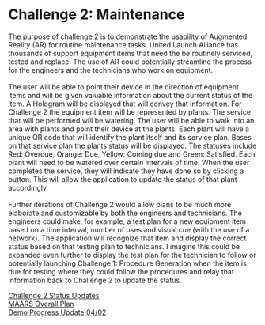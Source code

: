 # Challenge 2: Maintenance 

The purpose of challenge 2 is to demonstrate the usability of Augmented Reality (AR) for routine maintenance tasks. United Launch Alliance has thousands of support equipment items that need the be routinely serviced, tested and replace. The use of AR could potentially streamline the process for the engineers and the technicians who work on equipment. 
<br />
<br />
The user will be able to point their device in the direction of equipment items and will be given valuable information about the current status of the item. A Hologram will be displayed that will convey that information. For Challenge 2 the equipment item will be represented by plants. The service that will be performed will be watering.  The user will be able to walk into an area with plants and point their device at the plants. Each plant will have a unique QR code that will identify the plant itself and its service plan. Bases on that service plan the plants status will be displayed. The statuses include Red: Overdue, Orange: Due, Yellow: Coming due and Green: Satisfied. Each plant will need to be watered over certain intervals of time. When the user completes the service, they will indicate they have done so by clicking a button. This will allow the application to update the status of that plant accordingly
<br />
<br />
Further iterations of Challenge 2 would allow plans to be much more elaborate and customizable by both the engineers and technicians. The engineers could make, for example, a test plan for a new equipment item based on a time interval, number of uses and visual cue (with the use of a network). The application will recognize that item and display the correct status based on that testing plan to technicians. I imagine this could be expanded even further to display the test plan for the technician to follow or potentially launching Challenge 1: Procedure Generation when the item is due for testing where they could follow the procedures and relay that information back to Challenge 2 to update the status.

[Challenge 2 Status Updates](https://github.com/Group-26-MAARS/Challenge2/wiki/Status-updates)
<br />
[MAARS Overall Plan](https://docs.google.com/spreadsheets/d/1A2VIlG67v9AgYwH274A-6jHQkhKnN12LfQCSEbdCnYE/edit?usp=sharing)
<br />
[Demo Progress Update 04/02](https://youtu.be/Ez9RESykac0)

